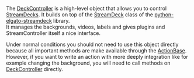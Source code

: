 The [DeckController](DeckController_py.md) is a high-level object that allows you to control [StreamDecks](https://www.elgato.com/uk/en/s/welcome-to-stream-deck). It builds on top of the [StreamDeck](https://github.com/abcminiuser/python-elgato-streamdeck/blob/master/src/StreamDeck/Devices/StreamDeck.py) class of the [python-elgato-streamdeck](https://github.com/abcminiuser/python-elgato-streamdeck) library.  
It manages the backgrounds, videos, labels and gives plugins and StreamController itself a nice interface.

Under normal conditions you should not need to use this object directly because all important methods are make available through the [ActionBase](../bases/ActionBase_py.md). However, if you want to write an action with more deeply integration like for example changing the background, you will need to call methods on [DeckController](DeckController_py.md) directly.